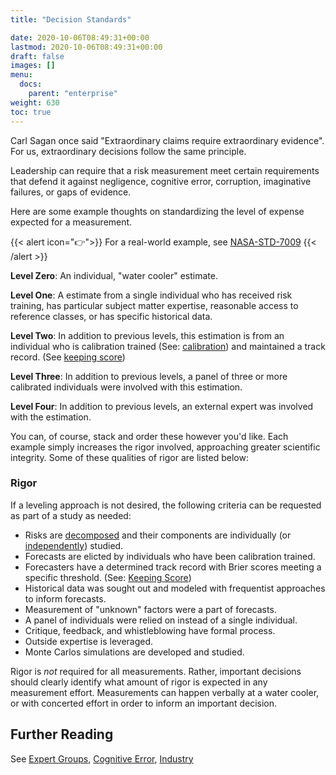 ```yaml
---
title: "Decision Standards"

date: 2020-10-06T08:49:31+00:00
lastmod: 2020-10-06T08:49:31+00:00
draft: false
images: []
menu:
  docs:
    parent: "enterprise"
weight: 630
toc: true
---
```


Carl Sagan once said \"Extraordinary claims require extraordinary
evidence\". For us, extraordinary decisions follow the same principle.

Leadership can require that a risk measurement meet certain
requirements that defend it against negligence, cognitive error,
corruption, imaginative failures, or gaps of evidence.

Here are some example thoughts on standardizing the level of expense expected for a measurement.

{{< alert icon="👉">}}
For a real-world example, see
[NASA-STD-7009](https://standards.nasa.gov/standard/nasa/nasa-std-7009)
{{< /alert >}}

**Level Zero**: An individual, "water cooler" estimate.

**Level One**: A estimate from a single individual who has received risk training, has particular subject matter expertise, reasonable access to reference classes, or has specific historical data.

**Level Two**: In addition to previous levels, this estimation is from an individual who is calibration trained (See: [calibration](/docs/estimation/forecasting/#calibration)) and maintained a track record. (See [keeping score](/docs/estimation/forecasting/#keeping-score))

**Level Three**: In addition to previous levels, a panel of three or more calibrated individuals were involved with this estimation.

**Level Four**: In addition to previous levels, an external expert was involved with the estimation.

You can, of course, stack and order these however you'd like. Each example simply increases the rigor involved, approaching greater scientific integrity. Some of these qualities of rigor are listed below: 

### Rigor

If a leveling approach is not desired, the following criteria can be requested as part of a study as needed:

- Risks are [decomposed](https://en.wikipedia.org/wiki/Fermi_problem) and their components are individually (or [independently](https://ought.org/updates/2020-01-11-arguments)) studied.
- Forecasts are elicted by individuals who have been calibration
    trained.
- Forecasters have a determined track record with Brier scores meeting a specific threshold. (See: [Keeping Score](http://localhost:1313/docs/estimation/forecasting/#keeping-score))
- Historical data was sought out and modeled with frequentist approaches to inform forecasts.
- Measurement of \"unknown\" factors were a part of forecasts.
- A panel of individuals were relied on instead of a single individual.
- Critique, feedback, and whistleblowing have formal process.
- Outside expertise is leveraged.
- Monte Carlos simulations are developed and studied.

Rigor is _not_ required for all measurements. Rather, important decisions should clearly identify what amount of rigor is expected in any measurement effort. Measurements can happen verbally at a water cooler, or with concerted effort in order to inform an important decision.

## Further Reading

See [Expert Groups](/docs/other/reading-material/#expert-groups),
[Cognitive Error](/docs/other/reading-material/#cognitive-error),
[Industry](/docs/other/reading-material/#industry-examples)
